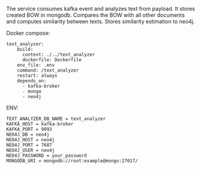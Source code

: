 The service consumes kafka event and analyzes text from payload. It stores created BOW in mongodb. Compares the BOW with all other documents and computes similarity between texts. Stores similarity estimation to neo4j.


Docker compose:
```
text_analyzer:
    build:
      context: ./../text_analyzer
      dockerfile: Dockerfile
    env_file: .env
    command: /text_analyzer
    restart: always
    depends_on:
      - kafka-broker
      - mongo
      - neo4j
```


ENV:
```
TEXT_ANALYZER_DB_NAME = text_analyzer
KAFKA_HOST = kafka-broker
KAFKA_PORT = 9093
NEO4J_DB = neo4j
NEO4J_HOST = neo4j
NEO4J_PORT = 7687
NEO4J_USER = neo4j
NEO4J_PASSWORD = your_password
MONGODB_URI = mongodb://root:example@mongo:27017/
```